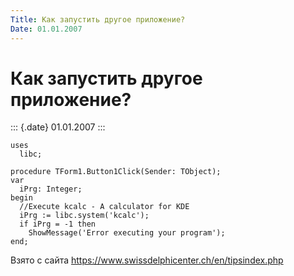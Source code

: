 ```yaml
---
Title: Как запустить другое приложение?
Date: 01.01.2007
---
```



Как запустить другое приложение?
================================

::: {.date}
01.01.2007
:::

    uses 
      libc; 
     
    procedure TForm1.Button1Click(Sender: TObject); 
    var 
      iPrg: Integer; 
    begin 
      //Execute kcalc - A calculator for KDE 
      iPrg := libc.system('kcalc'); 
      if iPrg = -1 then 
        ShowMessage('Error executing your program'); 
    end; 

Взято с сайта <https://www.swissdelphicenter.ch/en/tipsindex.php>
